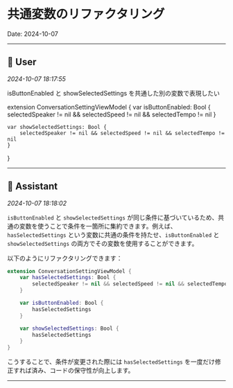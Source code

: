 # 共通変数のリファクタリング

Date: 2024-10-07

---

## 👤 User
*2024-10-07 18:17:55*

isButtonEnabled と showSelectedSettings を共通した別の変数で表現したい

extension ConversationSettingViewModel {
    var isButtonEnabled: Bool {
        selectedSpeaker != nil && selectedSpeed != nil && selectedTempo != nil
    }

    var showSelectedSettings: Bool {
        selectedSpeaker != nil && selectedSpeed != nil && selectedTempo != nil
    }
}

---

## 🤖 Assistant
*2024-10-07 18:18:02*

`isButtonEnabled` と `showSelectedSettings` が同じ条件に基づいているため、共通の変数を使うことで条件を一箇所に集約できます。例えば、`hasSelectedSettings` という変数に共通の条件を持たせ、`isButtonEnabled` と `showSelectedSettings` の両方でその変数を使用することができます。

以下のようにリファクタリングできます：

```swift
extension ConversationSettingViewModel {
    var hasSelectedSettings: Bool {
        selectedSpeaker != nil && selectedSpeed != nil && selectedTempo != nil
    }

    var isButtonEnabled: Bool {
        hasSelectedSettings
    }

    var showSelectedSettings: Bool {
        hasSelectedSettings
    }
}
```

こうすることで、条件が変更された際には `hasSelectedSettings` を一度だけ修正すれば済み、コードの保守性が向上します。

---
